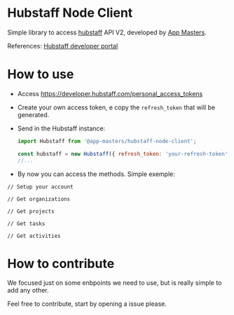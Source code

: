# Hubstaff Node Client

Simple library to access [hubstaff](https://hubstaff.com/) API V2, developed by [App Masters](https://appmasters.io/).

References: [Hubstaff developer portal](https://developer.hubstaff.com/)

# How to use


- Access https://developer.hubstaff.com/personal_access_tokens
- Create your own access token, e copy the `refresh_token` that will be generated.
- Send in the Hubstaff instance:

  ```js
  import Hubstaff from '@app-masters/hubstaff-node-client';

  const hubstaff = new Hubstaff({ refresh_token: 'your-refresh-token' });
  //...
  ```
- By now you can access the methods.
Simple exemple:


```
// Setup your account

// Get organizations

// Get projects

// Get tasks

// Get activities

```

# How to contribute

We focused just on some enbpoints we need to use, but is really simple to add any other. 

Feel free to contribute, start by opening a issue please.
